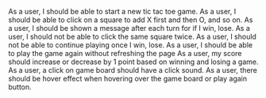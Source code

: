 As a user, I should be able to start a new tic tac toe game.
As a user, I should be able to click on a square to add X first and then O, and so on.
As a user, I should be shown a message after each turn for if I win, lose.
As a user, I should not be able to click the same square twice.
As a user, I should not be able to continue playing once I win, lose.
As a user, I should be able to play the game again without refreshing the page
As a user, my score should increase or decrease by 1 point based on winning and losing a game.
As a user, a click on game board should have a click sound.
As a user, there should be hover effect when hovering over the game board or play again button.
